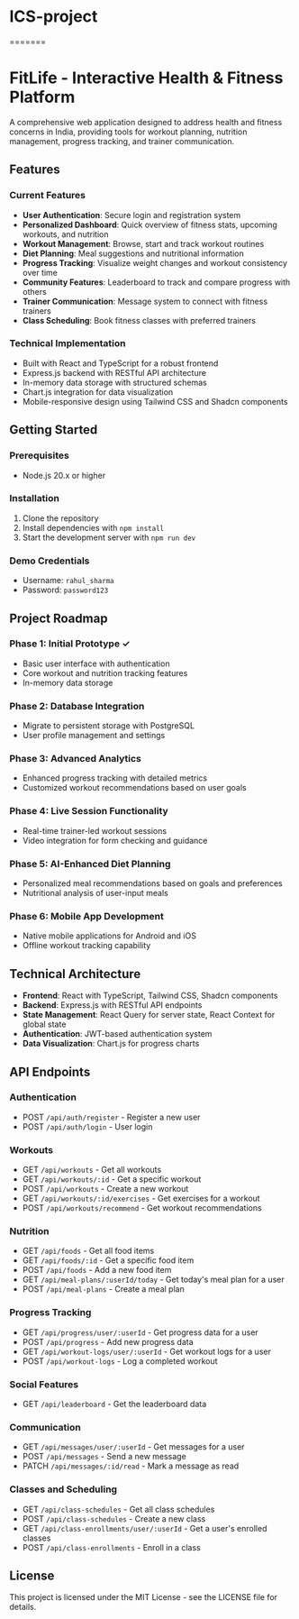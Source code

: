 # ICS-project
=======
# FitLife - Interactive Health & Fitness Platform

A comprehensive web application designed to address health and fitness concerns in India, providing tools for workout planning, nutrition management, progress tracking, and trainer communication.

## Features

### Current Features
- **User Authentication**: Secure login and registration system
- **Personalized Dashboard**: Quick overview of fitness stats, upcoming workouts, and nutrition
- **Workout Management**: Browse, start and track workout routines
- **Diet Planning**: Meal suggestions and nutritional information
- **Progress Tracking**: Visualize weight changes and workout consistency over time
- **Community Features**: Leaderboard to track and compare progress with others
- **Trainer Communication**: Message system to connect with fitness trainers
- **Class Scheduling**: Book fitness classes with preferred trainers

### Technical Implementation
- Built with React and TypeScript for a robust frontend
- Express.js backend with RESTful API architecture
- In-memory data storage with structured schemas
- Chart.js integration for data visualization
- Mobile-responsive design using Tailwind CSS and Shadcn components

## Getting Started

### Prerequisites
- Node.js 20.x or higher

### Installation
1. Clone the repository
2. Install dependencies with `npm install`
3. Start the development server with `npm run dev`

### Demo Credentials
- Username: `rahul_sharma`
- Password: `password123`

## Project Roadmap

### Phase 1: Initial Prototype ✓
- Basic user interface with authentication
- Core workout and nutrition tracking features
- In-memory data storage

### Phase 2: Database Integration
- Migrate to persistent storage with PostgreSQL
- User profile management and settings

### Phase 3: Advanced Analytics
- Enhanced progress tracking with detailed metrics
- Customized workout recommendations based on user goals

### Phase 4: Live Session Functionality
- Real-time trainer-led workout sessions
- Video integration for form checking and guidance

### Phase 5: AI-Enhanced Diet Planning
- Personalized meal recommendations based on goals and preferences
- Nutritional analysis of user-input meals

### Phase 6: Mobile App Development
- Native mobile applications for Android and iOS
- Offline workout tracking capability

## Technical Architecture

- **Frontend**: React with TypeScript, Tailwind CSS, Shadcn components
- **Backend**: Express.js with RESTful API endpoints
- **State Management**: React Query for server state, React Context for global state
- **Authentication**: JWT-based authentication system
- **Data Visualization**: Chart.js for progress charts

## API Endpoints

### Authentication
- POST `/api/auth/register` - Register a new user
- POST `/api/auth/login` - User login

### Workouts
- GET `/api/workouts` - Get all workouts
- GET `/api/workouts/:id` - Get a specific workout
- POST `/api/workouts` - Create a new workout
- GET `/api/workouts/:id/exercises` - Get exercises for a workout
- POST `/api/workouts/recommend` - Get workout recommendations

### Nutrition
- GET `/api/foods` - Get all food items
- GET `/api/foods/:id` - Get a specific food item
- POST `/api/foods` - Add a new food item
- GET `/api/meal-plans/:userId/today` - Get today's meal plan for a user
- POST `/api/meal-plans` - Create a meal plan

### Progress Tracking
- GET `/api/progress/user/:userId` - Get progress data for a user
- POST `/api/progress` - Add new progress data
- GET `/api/workout-logs/user/:userId` - Get workout logs for a user
- POST `/api/workout-logs` - Log a completed workout

### Social Features
- GET `/api/leaderboard` - Get the leaderboard data

### Communication
- GET `/api/messages/user/:userId` - Get messages for a user
- POST `/api/messages` - Send a new message
- PATCH `/api/messages/:id/read` - Mark a message as read

### Classes and Scheduling
- GET `/api/class-schedules` - Get all class schedules
- POST `/api/class-schedules` - Create a new class
- GET `/api/class-enrollments/user/:userId` - Get a user's enrolled classes
- POST `/api/class-enrollments` - Enroll in a class

## License
This project is licensed under the MIT License - see the LICENSE file for details.
